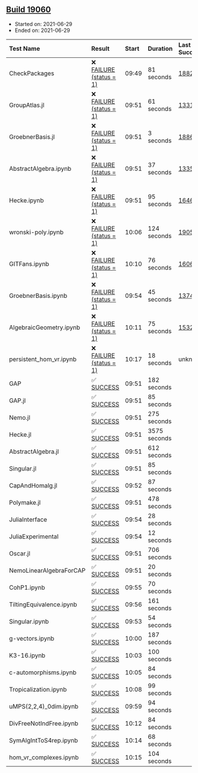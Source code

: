 ## [Build 19060](https://oscarci.mathematik.uni-kl.de/job/oscar/19060/)

* Started on: 2021-06-29
* Ended on: 2021-06-29

| Test Name    | Result | Start | Duration | Last Success | First Failure |
|:-------------|:-------|:------|:---------|:-------------|:--------------|
| CheckPackages | ❌ [FAILURE (status = 1)](https://oscarci.mathematik.uni-kl.de/job/oscar/19060/artifact/logs/build-19060/CheckPackages.log) | 09:49 | 81 seconds | [18822](https://oscarci.mathematik.uni-kl.de/job/oscar/18822/) | [18823](https://oscarci.mathematik.uni-kl.de/job/oscar/18823/) |
| GroupAtlas.jl | ❌ [FAILURE (status = 1)](https://oscarci.mathematik.uni-kl.de/job/oscar/19060/artifact/logs/build-19060/GroupAtlas.jl.log) | 09:51 | 61 seconds | [13311](https://oscarci.mathematik.uni-kl.de/job/oscar/13311/) | [13312](https://oscarci.mathematik.uni-kl.de/job/oscar/13312/) |
| GroebnerBasis.jl | ❌ [FAILURE (status = 1)](https://oscarci.mathematik.uni-kl.de/job/oscar/19060/artifact/logs/build-19060/GroebnerBasis.jl.log) | 09:51 | 3 seconds | [18864](https://oscarci.mathematik.uni-kl.de/job/oscar/18864/) | [18865](https://oscarci.mathematik.uni-kl.de/job/oscar/18865/) |
| AbstractAlgebra.ipynb | ❌ [FAILURE (status = 1)](https://oscarci.mathematik.uni-kl.de/job/oscar/19060/artifact/logs/build-19060/AbstractAlgebra.ipynb.log) | 09:51 | 37 seconds | [13355](https://oscarci.mathematik.uni-kl.de/job/oscar/13355/) | [13356](https://oscarci.mathematik.uni-kl.de/job/oscar/13356/) |
| Hecke.ipynb | ❌ [FAILURE (status = 1)](https://oscarci.mathematik.uni-kl.de/job/oscar/19060/artifact/logs/build-19060/Hecke.ipynb.log) | 09:51 | 95 seconds | [16463](https://oscarci.mathematik.uni-kl.de/job/oscar/16463/) | [16464](https://oscarci.mathematik.uni-kl.de/job/oscar/16464/) |
| wronski-poly.ipynb | ❌ [FAILURE (status = 1)](https://oscarci.mathematik.uni-kl.de/job/oscar/19060/artifact/logs/build-19060/wronski-poly.ipynb.log) | 10:06 | 124 seconds | [19057](https://oscarci.mathematik.uni-kl.de/job/oscar/19057/) | [19058](https://oscarci.mathematik.uni-kl.de/job/oscar/19058/) |
| GITFans.ipynb | ❌ [FAILURE (status = 1)](https://oscarci.mathematik.uni-kl.de/job/oscar/19060/artifact/logs/build-19060/GITFans.ipynb.log) | 10:10 | 76 seconds | [16068](https://oscarci.mathematik.uni-kl.de/job/oscar/16068/) | [16069](https://oscarci.mathematik.uni-kl.de/job/oscar/16069/) |
| GroebnerBasis.ipynb | ❌ [FAILURE (status = 1)](https://oscarci.mathematik.uni-kl.de/job/oscar/19060/artifact/logs/build-19060/GroebnerBasis.ipynb.log) | 09:54 | 45 seconds | [13748](https://oscarci.mathematik.uni-kl.de/job/oscar/13748/) | [13749](https://oscarci.mathematik.uni-kl.de/job/oscar/13749/) |
| AlgebraicGeometry.ipynb | ❌ [FAILURE (status = 1)](https://oscarci.mathematik.uni-kl.de/job/oscar/19060/artifact/logs/build-19060/AlgebraicGeometry.ipynb.log) | 10:11 | 75 seconds | [15322](https://oscarci.mathematik.uni-kl.de/job/oscar/15322/) | [15323](https://oscarci.mathematik.uni-kl.de/job/oscar/15323/) |
| persistent_hom_vr.ipynb | ❌ [FAILURE (status = 1)](https://oscarci.mathematik.uni-kl.de/job/oscar/19060/artifact/logs/build-19060/persistent_hom_vr.ipynb.log) | 10:17 | 18 seconds | unknown | unknown |
| GAP | ✅ [SUCCESS](https://oscarci.mathematik.uni-kl.de/job/oscar/19060/artifact/logs/build-19060/GAP.log) | 09:51 | 182 seconds |  |  |
| GAP.jl | ✅ [SUCCESS](https://oscarci.mathematik.uni-kl.de/job/oscar/19060/artifact/logs/build-19060/GAP.jl.log) | 09:51 | 85 seconds |  |  |
| Nemo.jl | ✅ [SUCCESS](https://oscarci.mathematik.uni-kl.de/job/oscar/19060/artifact/logs/build-19060/Nemo.jl.log) | 09:51 | 275 seconds |  |  |
| Hecke.jl | ✅ [SUCCESS](https://oscarci.mathematik.uni-kl.de/job/oscar/19060/artifact/logs/build-19060/Hecke.jl.log) | 09:51 | 3575 seconds |  |  |
| AbstractAlgebra.jl | ✅ [SUCCESS](https://oscarci.mathematik.uni-kl.de/job/oscar/19060/artifact/logs/build-19060/AbstractAlgebra.jl.log) | 09:51 | 612 seconds |  |  |
| Singular.jl | ✅ [SUCCESS](https://oscarci.mathematik.uni-kl.de/job/oscar/19060/artifact/logs/build-19060/Singular.jl.log) | 09:51 | 85 seconds |  |  |
| CapAndHomalg.jl | ✅ [SUCCESS](https://oscarci.mathematik.uni-kl.de/job/oscar/19060/artifact/logs/build-19060/CapAndHomalg.jl.log) | 09:52 | 87 seconds |  |  |
| Polymake.jl | ✅ [SUCCESS](https://oscarci.mathematik.uni-kl.de/job/oscar/19060/artifact/logs/build-19060/Polymake.jl.log) | 09:51 | 478 seconds |  |  |
| JuliaInterface | ✅ [SUCCESS](https://oscarci.mathematik.uni-kl.de/job/oscar/19060/artifact/logs/build-19060/JuliaInterface.log) | 09:54 | 28 seconds |  |  |
| JuliaExperimental | ✅ [SUCCESS](https://oscarci.mathematik.uni-kl.de/job/oscar/19060/artifact/logs/build-19060/JuliaExperimental.log) | 09:54 | 12 seconds |  |  |
| Oscar.jl | ✅ [SUCCESS](https://oscarci.mathematik.uni-kl.de/job/oscar/19060/artifact/logs/build-19060/Oscar.jl.log) | 09:51 | 706 seconds |  |  |
| NemoLinearAlgebraForCAP | ✅ [SUCCESS](https://oscarci.mathematik.uni-kl.de/job/oscar/19060/artifact/logs/build-19060/NemoLinearAlgebraForCAP.log) | 09:51 | 20 seconds |  |  |
| CohP1.ipynb | ✅ [SUCCESS](https://oscarci.mathematik.uni-kl.de/job/oscar/19060/artifact/logs/build-19060/CohP1.ipynb.log) | 09:55 | 70 seconds |  |  |
| TiltingEquivalence.ipynb | ✅ [SUCCESS](https://oscarci.mathematik.uni-kl.de/job/oscar/19060/artifact/logs/build-19060/TiltingEquivalence.ipynb.log) | 09:56 | 161 seconds |  |  |
| Singular.ipynb | ✅ [SUCCESS](https://oscarci.mathematik.uni-kl.de/job/oscar/19060/artifact/logs/build-19060/Singular.ipynb.log) | 09:53 | 54 seconds |  |  |
| g-vectors.ipynb | ✅ [SUCCESS](https://oscarci.mathematik.uni-kl.de/job/oscar/19060/artifact/logs/build-19060/g-vectors.ipynb.log) | 10:00 | 187 seconds |  |  |
| K3-16.ipynb | ✅ [SUCCESS](https://oscarci.mathematik.uni-kl.de/job/oscar/19060/artifact/logs/build-19060/K3-16.ipynb.log) | 10:03 | 100 seconds |  |  |
| c-automorphisms.ipynb | ✅ [SUCCESS](https://oscarci.mathematik.uni-kl.de/job/oscar/19060/artifact/logs/build-19060/c-automorphisms.ipynb.log) | 10:05 | 84 seconds |  |  |
| Tropicalization.ipynb | ✅ [SUCCESS](https://oscarci.mathematik.uni-kl.de/job/oscar/19060/artifact/logs/build-19060/Tropicalization.ipynb.log) | 10:08 | 99 seconds |  |  |
| uMPS(2,2,4)_0dim.ipynb | ✅ [SUCCESS](https://oscarci.mathematik.uni-kl.de/job/oscar/19060/artifact/logs/build-19060/uMPS-2-2-4-_0dim.ipynb.log) | 09:59 | 94 seconds |  |  |
| DivFreeNotIndFree.ipynb | ✅ [SUCCESS](https://oscarci.mathematik.uni-kl.de/job/oscar/19060/artifact/logs/build-19060/DivFreeNotIndFree.ipynb.log) | 10:12 | 84 seconds |  |  |
| SymAlgIntToS4rep.ipynb | ✅ [SUCCESS](https://oscarci.mathematik.uni-kl.de/job/oscar/19060/artifact/logs/build-19060/SymAlgIntToS4rep.ipynb.log) | 10:14 | 68 seconds |  |  |
| hom_vr_complexes.ipynb | ✅ [SUCCESS](https://oscarci.mathematik.uni-kl.de/job/oscar/19060/artifact/logs/build-19060/hom_vr_complexes.ipynb.log) | 10:15 | 104 seconds |  |  |
